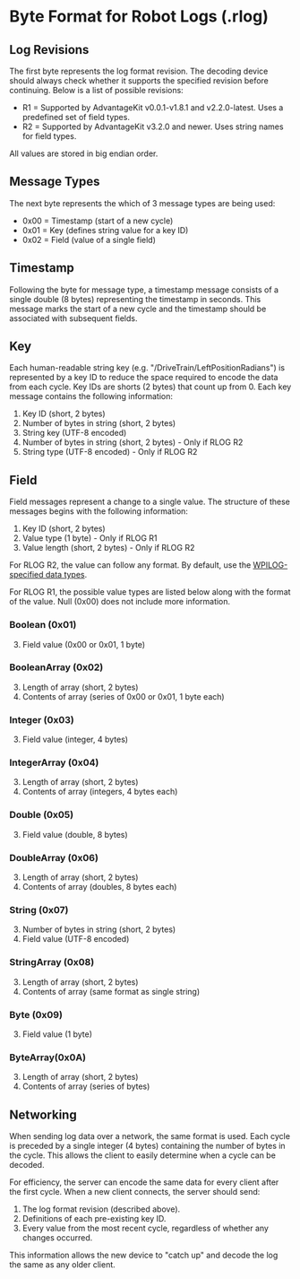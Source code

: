 # Byte Format for Robot Logs (.rlog)

## Log Revisions

The first byte represents the log format revision. The decoding device should always check whether it supports the specified revision before continuing. Below is a list of possible revisions:

- R1 = Supported by AdvantageKit v0.0.1-v1.8.1 and v2.2.0-latest. Uses a predefined set of field types.
- R2 = Supported by AdvantageKit v3.2.0 and newer. Uses string names for field types.

All values are stored in big endian order.

## Message Types

The next byte represents the which of 3 message types are being used:

- 0x00 = Timestamp (start of a new cycle)
- 0x01 = Key (defines string value for a key ID)
- 0x02 = Field (value of a single field)

## Timestamp

Following the byte for message type, a timestamp message consists of a single double (8 bytes) representing the timestamp in seconds. This message marks the start of a new cycle and the timestamp should be associated with subsequent fields.

## Key

Each human-readable string key (e.g. "/DriveTrain/LeftPositionRadians") is represented by a key ID to reduce the space required to encode the data from each cycle. Key IDs are shorts (2 bytes) that count up from 0. Each key message contains the following information:

1. Key ID (short, 2 bytes)
2. Number of bytes in string (short, 2 bytes)
3. String key (UTF-8 encoded)
4. Number of bytes in string (short, 2 bytes) - Only if RLOG R2
5. String type (UTF-8 encoded) - Only if RLOG R2

## Field

Field messages represent a change to a single value. The structure of these messages begins with the following information:

1. Key ID (short, 2 bytes)
2. Value type (1 byte) - Only if RLOG R1
3. Value length (short, 2 bytes) - Only if RLOG R2

For RLOG R2, the value can follow any format. By default, use the [WPILOG-specified data types](https://github.com/wpilibsuite/allwpilib/blob/main/wpiutil/doc/datalog.adoc#data-types).

For RLOG R1, the possible value types are listed below along with the format of the value. Null (0x00) does not include more information.

### Boolean (0x01)

3. Field value (0x00 or 0x01, 1 byte)

### BooleanArray (0x02)

3. Length of array (short, 2 bytes)
4. Contents of array (series of 0x00 or 0x01, 1 byte each)

### Integer (0x03)

3. Field value (integer, 4 bytes)

### IntegerArray (0x04)

3. Length of array (short, 2 bytes)
4. Contents of array (integers, 4 bytes each)

### Double (0x05)

3. Field value (double, 8 bytes)

### DoubleArray (0x06)

3. Length of array (short, 2 bytes)
4. Contents of array (doubles, 8 bytes each)

### String (0x07)

3. Number of bytes in string (short, 2 bytes)
4. Field value (UTF-8 encoded)

### StringArray (0x08)

3. Length of array (short, 2 bytes)
4. Contents of array (same format as single string)

### Byte (0x09)

3. Field value (1 byte)

### ByteArray(0x0A)

3. Length of array (short, 2 bytes)
4. Contents of array (series of bytes)

## Networking

When sending log data over a network, the same format is used. Each cycle is preceded by a single integer (4 bytes) containing the number of bytes in the cycle. This allows the client to easily determine when a cycle can be decoded.

For efficiency, the server can encode the same data for every client after the first cycle. When a new client connects, the server should send:

1. The log format revision (described above).
2. Definitions of each pre-existing key ID.
3. Every value from the most recent cycle, regardless of whether any changes occurred.

This information allows the new device to "catch up" and decode the log the same as any older client.
